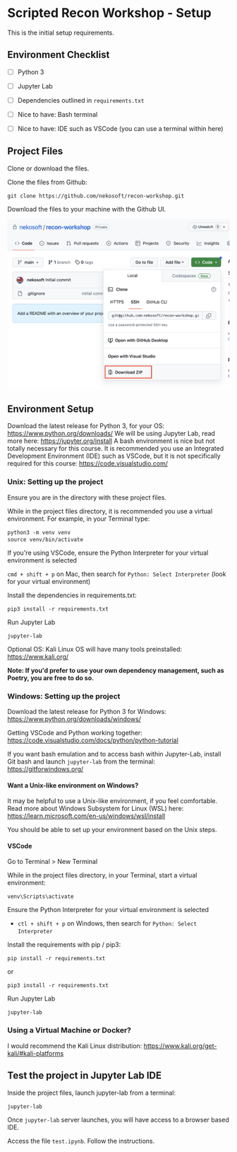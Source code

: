 # Scripted Recon Workshop - Setup

This is the initial setup requirements.

## Environment Checklist

- [ ] Python 3
- [ ] Jupyter Lab
- [ ] Dependencies outlined in `requirements.txt`
- [ ] Nice to have: Bash terminal
- [ ] Nice to have: IDE such as VSCode (you can use a terminal within here)


## Project Files

Clone or download the files.

Clone the files from Github:
```
git clone https://github.com/nekosoft/recon-workshop.git
```

Download the files to your machine with the Github UI.

![Screenshot of the Github UI, showing the Code dropdown menu, and the Download Zip option.](images/github_download_ui.png)

## Environment Setup

Download the latest release for Python 3, for your OS: https://www.python.org/downloads/
We will be using Jupyter Lab, read more here: https://jupyter.org/install
A bash environment is nice but not totally necessary for this course.
It is recommended you use an Integrated Development Environment (IDE) such as VSCode, but it is not specifically required for this course: https://code.visualstudio.com/


### Unix: Setting up the project

Ensure you are in the directory with these project files.

While in the project files directory, it is recommended you use a virtual environment. For example, in your Terminal type:

```
python3 -m venv venv
source venv/bin/activate
```

If you're using VSCode, ensure the Python Interpreter for your virtual environment is selected 

`cmd + shift + p` on Mac, then search for `Python: Select Interpreter` (look for your virtual environment)


Install the dependencies in requirements.txt:

```
pip3 install -r requirements.txt
```


Run Jupyter Lab

```
jupyter-lab
```

Optional OS: Kali Linux OS will have many tools preinstalled: https://www.kali.org/

__Note: If you'd prefer to use your own dependency management, such as Poetry, you are free to do so.__


### Windows: Setting up the project

Download the latest release for Python 3 for Windows: https://www.python.org/downloads/windows/

Getting VSCode and Python working together: https://code.visualstudio.com/docs/python/python-tutorial

If you want bash emulation and to access bash within Jupyter-Lab, install Git bash and launch `jupyter-lab` from the terminal: https://gitforwindows.org/


#### Want a Unix-like environment on Windows?

It may be helpful to use a Unix-like environment, if you feel comfortable. Read more about Windows Subsystem for Linux (WSL) here: https://learn.microsoft.com/en-us/windows/wsl/install

You should be able to set up your environment based on the Unix steps.


#### VSCode

Go to Terminal > New Terminal

While in the project files directory, in your Terminal, start a virtual environment:

```
venv\Scripts\activate
```

Ensure the Python Interpreter for your virtual environment is selected 
- `ctl + shift + p` on Windows, then search for `Python: Select Interpreter`

Install the requirements with pip / pip3:

```
pip install -r requirements.txt
```

or

```
pip3 install -r requirements.txt
```


Run Jupyter Lab

```
jupyter-lab
```

### Using a Virtual Machine or Docker?

I would recommend the Kali Linux distribution: https://www.kali.org/get-kali/#kali-platforms


## Test the project in Jupyter Lab IDE

Inside the project files, launch jupyter-lab from a terminal:

```
jupyter-lab
```

Once `jupyter-lab` server launches, you will have access to a browser based IDE.

Access the file `test.ipynb`. Follow the instructions.
